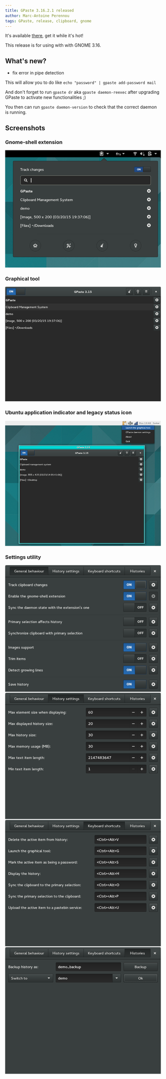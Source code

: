 ```yaml
---
title: GPaste 3.16.2.1 released
author: Marc-Antoine Perennou
tags: GPaste, release, clipboard, gnome
---
```


It's available [there](http://www.imagination-land.org/files/gpaste/gpaste-3.16.2.1.tar.xz), get it while it's hot!

This release is for using with with GNOME 3.16.

## What's new?

- fix error in pipe detection

This will allow you to do like `echo "password" | gpaste add-password mail`

And don't forget to run `gpaste dr` aka `gpaste daemon-reexec` after upgrading GPaste to activate new functionalities ;)

You then can run `gpaste daemon-version` to check that the correct daemon is running.

## Screenshots

### Gnome-shell extension

<img src="/images/GPaste/2/Extension.png" alt="Extension"/>

### Graphical tool

<img src="/images/GPaste/2/Ui-1.png" alt="Ui-1"/>

### Ubuntu application indicator and legacy status icon

<img src="/images/GPaste/2/AppIndicator.png" alt="AppIndicator"/>

### Settings utility

<img src="/images/GPaste/2/Settings-1.png" alt="Settings-1"/>

<img src="/images/GPaste/2/Settings-2.png" alt="Settings-2"/>

<img src="/images/GPaste/2/Settings-3.png" alt="Settings-3"/>

<img src="/images/GPaste/2/Settings-4.png" alt="Settings-4"/>
